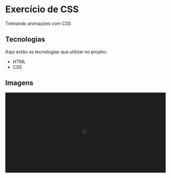 # Exercício de CSS

Treinando animações com CSS

## Tecnologias 

Aqui estão as tecnologias que utilizei no projeto:

* HTML
* CSS

## Imagens

![loading](https://github.com/Lusketaa/loadingscreen/blob/master/assets/loading.JPG)

